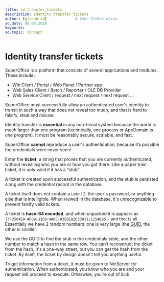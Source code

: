 ```yaml
---
title: id_transfer_tickets      
description: Identity transfer tickets
author: {github-id}             # Your GitHub alias.
so.date: 05.08.2018
keywords:
so.topic: concept
---
```


# Identity transfer tickets

SuperOffice is a platform that consists of several applications and modules. These include:

* Win Client / Portal / Web Panel / Partner app
* Web Sales Client / Batch / Reporter / OLE DB Provider
* Web Service Client / request / next request / next request ...

SuperOffice must successfully allow an authenticated user's identity to transit in such a way that does not reveal too much, and that is hard to falsify, steal and misuse.

Identity transfer is **essential** in any non-trivial system because the world is much larger than one program (technically, one process or AppDomain is *one program*). It must be reasonably secure, scalable, and fast.

SuperOffice **cannot** reproduce a user's authentication, because it’s possible the credentials were never seen!

Enter the **ticket**, a string that proves that you are currently authenticated, without revealing who you are or how you got there. Like a paper train ticket, it is only valid if it has a _"stub"_.

A ticket is created upon successful authentication, and the stub is persisted along with the credential record in the database.

A ticket itself does not contain a user ID, the user's password, or anything else that is intelligible. When viewed in the database, it's unrecognizable to prevent falsify valid tickets.

A ticket is **base-64 encoded**, and when unpacked it is appears as `{3F2504E0-4F89-11D3-9A0C-0305E82C3301};1254895` – and that is all. Essentially we have 2 random numbers: one is very large (the [GUID][1], the other is smaller.

We use the GUID to find the stub in the credentials table, and the other number to match a hash in the same row. You can’t reconstruct the ticket from the hash, it's a one-way street, but you can get the hash from the ticket. By itself, the ticket by design doesn’t tell you anything useful.

To get information from a ticket, it must be given to NetServer for authentication. When authenticated, you know who you are and your request will proceed to execute. Otherwise, you’re out of luck.

<!-- Referenced links -->
[1]: http://en.wikipedia.org/wiki/Globally_Unique_Identifier
